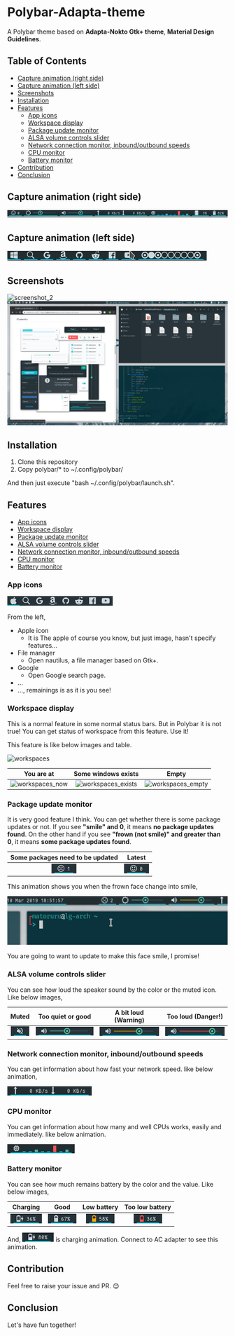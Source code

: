 # Polybar-Adapta-theme

A Polybar theme based on **Adapta-Nokto Gtk+ theme**, **Material Design Guidelines**.

## Table of Contents

<!-- vim-markdown-toc GFM -->

* [Capture animation (right side)](#capture-animation-right-side)
* [Capture animation (left side)](#capture-animation-left-side)
* [Screenshots](#screenshots)
* [Installation](#installation)
* [Features](#features)
  * [App icons](#app-icons)
  * [Workspace display](#workspace-display)
  * [Package update monitor](#package-update-monitor)
  * [ALSA volume controls slider](#alsa-volume-controls-slider)
  * [Network connection monitor, inbound/outbound speeds](#network-connection-monitor-inboundoutbound-speeds)
  * [CPU monitor](#cpu-monitor)
  * [Battery monitor](#battery-monitor)
* [Contribution](#contribution)
* [Conclusion](#conclusion)

<!-- vim-markdown-toc -->

## Capture animation (right side)
![right_animation](https://raw.githubusercontent.com/matoruru/imgs/master/polybar-adapta-theme/animation.gif)

## Capture animation (left side)
![left_animation](https://raw.githubusercontent.com/matoruru/imgs/master/polybar-adapta-theme/animation-workspaces.gif)

## Screenshots

![screenshot_2](https://raw.githubusercontent.com/matoruru/imgs/master/polybar-adapta-theme/screenshot_empty_1.png)
![screenshot_4](https://raw.githubusercontent.com/matoruru/imgs/master/polybar-adapta-theme/screenshot_2.png)

## Installation

1. Clone this repository
2. Copy polybar/* to ~/.config/polybar/

And then just execute "bash ~/.config/polybar/launch.sh".

## Features

* [App icons](#app-icons)
* [Workspace display](#workspace-display)
* [Package update monitor](#package-update-monitor)
* [ALSA volume controls slider](#alsa-volume-controls-slider)
* [Network connection monitor, inbound/outbound speeds](#network-connection-monitor-inboundoutbound-speeds)
* [CPU monitor](#cpu-monitor)
* [Battery monitor](#battery-monitor)

### App icons

![app_icons](https://raw.githubusercontent.com/matoruru/imgs/master/polybar-adapta-theme/app_icons.png)

From the left,
- Apple icon
  - It is The apple of course you know, but just image, hasn't specify features...
- File manager
  - Open nautilus, a file manager based on Gtk+.
- Google
  - Open Google search page.
- ...
- ..., remainings is as it is you see!



### Workspace display
This is a normal feature in some normal status bars. But in Polybar it is not true! You can get status of workspace from this feature. Use it!

This feature is like below images and table. 

![workspaces](https://raw.githubusercontent.com/matoruru/imgs/master/polybar-adapta-theme/workspaces.png)

| You are at | Some windows exists | Empty |
| :------: | :--: | :---------: |
| ![workspaces_now](https://raw.githubusercontent.com/matoruru/imgs/master/polybar-adapta-theme/workspaces_now.png) | ![workspaces_exists](https://raw.githubusercontent.com/matoruru/imgs/master/polybar-adapta-theme/workspaces_exists.png) | ![workspaces_empty](https://raw.githubusercontent.com/matoruru/imgs/master/polybar-adapta-theme/workspaces_empty.png) |




### Package update monitor

It is very good feature I think. You can get whether there is some package updates or not.
If you see **"smile" and 0**, it means **no package updates found**. On the other hand if you see **"frown (not smile)" and greater than 0**, it means **some package updates found**.

| Some packages need to be updated | Latest |
| :--: | :--: |
| ![updated](https://raw.githubusercontent.com/matoruru/imgs/master/polybar-adapta-theme/updated.png) | ![notupdated](https://raw.githubusercontent.com/matoruru/imgs/master/polybar-adapta-theme/notupdated.png) |

This animation shows you when the frown face change into smile,

![volume_red](https://raw.githubusercontent.com/matoruru/imgs/master/polybar-adapta-theme/animation-frown-smile.gif)

You are going to want to update to make this face smile, I promise!

### ALSA volume controls slider

You can see how loud the speaker sound by the color or the muted icon.
Like below images,

| Muted | Too quiet or good | A bit loud (Warning) | Too loud (Danger!) |
| :---: | :---------------: | :------------------: | :----------------: |
| ![volume_muted](https://raw.githubusercontent.com/matoruru/imgs/master/polybar-adapta-theme/volume_muted.png) | ![volume_normal](https://raw.githubusercontent.com/matoruru/imgs/master/polybar-adapta-theme/volume_normal.png) | ![volume_yellos](https://raw.githubusercontent.com/matoruru/imgs/master/polybar-adapta-theme/volume_yellow.png) | ![volume_red](https://raw.githubusercontent.com/matoruru/imgs/master/polybar-adapta-theme/volume_red.png) |

### Network connection monitor, inbound/outbound speeds

You can get information about how fast your network speed. like below animation,

![volume_red](https://raw.githubusercontent.com/matoruru/imgs/master/polybar-adapta-theme/animation-network-speed.gif)


### CPU monitor

You can get information about how many and well CPUs works, easily and immediately. like below animation.

![volume_red](https://raw.githubusercontent.com/matoruru/imgs/master/polybar-adapta-theme/animation-cpus.gif)


### Battery monitor

You can see how much remains battery by the color and the value.
Like below images,

| Charging | Good | Low battery | Too low battery |
| :------: | :--: | :---------: | :-------------: |
| ![battery_charing](https://raw.githubusercontent.com/matoruru/imgs/master/polybar-adapta-theme/battery_charging.png) | ![battery_normal](https://raw.githubusercontent.com/matoruru/imgs/master/polybar-adapta-theme/battery_normal.png) | ![battery_yellow](https://raw.githubusercontent.com/matoruru/imgs/master/polybar-adapta-theme/battery_yellow.png) | ![battery_red](https://raw.githubusercontent.com/matoruru/imgs/master/polybar-adapta-theme/battery_red.png) |

And, ![battery_red](https://raw.githubusercontent.com/matoruru/imgs/master/polybar-adapta-theme/animation-charging.gif) is charging animation. Connect to AC adapter to see this animation.

## Contribution

Feel free to raise your issue and PR. 😊

## Conclusion

Let's have fun together!
